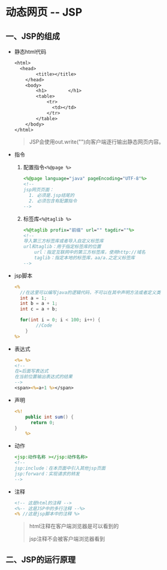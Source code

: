 # 动态网页 -- JSP

## 一、JSP的组成

+ 静态html代码

  ```jsp
  <html>
  	<head>
          <title></title>
      </head>
      <body>
          <h1>        </h1>
          <table>
              <tr>
              	<td></td>
              </tr>
          </table>
      </body>
  </html>
  ```

  > JSP会使用out.write("")向客户端逐行输出静态网页内容。

+ 指令

  1. 配置指令`<%@page %>`

      ```jsp
      <%@page language="java" pageEncoding="UTF-8"%>
      <!-- 
      jsp网页页面：
        1. 必须是.jsp结尾的
        2. 必须包含有配置指令
      -->
      ```


  2. 标签库`<%@taglib %>`

     ```jsp
     <%@taglib profix="前缀" url="" tagdir=""%>
     <!--
     导入第三方标签库或者导入自定义标签库
     url和taglib：用于指定标签库的位置
         url：指定互联网中的第三方标签库，使用http://域名
         taglib：指定本地的标签库，aa/a.之定义标签库
     -->
     ```

+ jsp脚本

  ```jsp
  <%
  	//在这里可以编写java的逻辑代码，不可以在其中声明方法或者定义类
  	int a = 1;
  	int b = a + 1;
  	int c = a + b;
  
  	for(int i = 0; i < 100; i++) {
          //Code
      }
  %>
  ```

+ 表达式

  ```jsp
  <%= %>
  <!--
  在=后面写表达式
  在当前位置输出表达式的结果
  -->
  <span><%=a+1 %></span>
  ```

+ 声明

  ```jsp
  <%!
      public int sum() {
      	return 0;
  }
      %>
  ```

+ 动作

  ```jsp
  <jsp:动作名称 ></jsp:动作名称>
  <!--
  jsp:include：在本页面中引入其他jsp页面
  jsp:forward：实现请求的转发
  -->
  ```

+ 注释

  ```jsp
  <!-- 这是html的注释 -->
  <%-- 这是JSP中的多行注释 --%>
  <% //这是jsp脚本中的注释 %>
  ```

  > html注释在客户端浏览器是可以看到的
  >
  > jsp注释不会被客户端浏览器看到

## 二、JSP的运行原理

